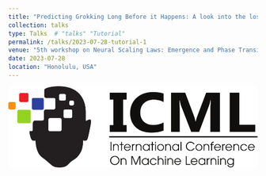 ```yaml
---
title: "Predicting Grokking Long Before it Happens: A look into the loss landscape of models which grok"
collection: talks
type: Talks  # "talks" "Tutorial"
permalink: /talks/2023-07-28-tutorial-1
venue: "5th workshop on Neural Scaling Laws: Emergence and Phase Transitions, Co-located with ICML 2023"
date: 2023-07-28
location: "Honolulu, USA"
---
```


<center>
<img src="/images/talks/ICML.png" alt="ICML">
</center>

<br/>
<center>
  <object 
    type="application/pdf"
    data="/images/talks/predicting_grokking.pdf" 
    width="1000"
    height="800">
  </object>
</center>